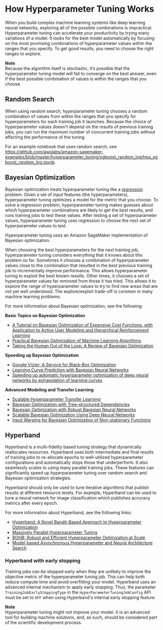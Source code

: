 # How Hyperparameter Tuning Works<a name="automatic-model-tuning-how-it-works"></a>

When you build complex machine learning systems like deep learning neural networks, exploring all of the possible combinations is impractical\. Hyperparameter tuning can accelerate your productivity by trying many variations of a model\. It looks for the best model automatically by focusing on the most promising combinations of hyperparameter values within the ranges that you specify\. To get good results, you need to choose the right ranges to explore\. 

**Note**  
Because the algorithm itself is stochastic, it’s possible that the hyperparameter tuning model will fail to converge on the best answer, even if the best possible combination of values is within the ranges that you choose\.

## Random Search<a name="automatic-tuning-random-search"></a>

When using random search, hyperparameter tuning chooses a random combination of values from within the ranges that you specify for hyperparameters for each training job it launches\. Because the choice of hyperparameter values doesn't depend on the results of previous training jobs, you can run the maximum number of concurrent training jobs without affecting the performance of the tuning\.

For an example notebook that uses random search, see [https://github\.com/awslabs/amazon\-sagemaker\-examples/blob/master/hyperparameter\_tuning/xgboost\_random\_log/hpo\_xgboost\_random\_log\.ipynb](https://github.com/awslabs/amazon-sagemaker-examples/blob/master/hyperparameter_tuning/xgboost_random_log/hpo_xgboost_random_log.ipynb)\.

## Bayesian Optimization<a name="automatic-tuning-bayesian-optimization.title"></a>

Bayesian optimization treats hyperparameter tuning like a *[regression](https://docs.aws.amazon.com/general/latest/gr/glos-chap.html#[regression])* problem\. Given a set of input features \(the hyperparameters\), hyperparameter tuning optimizes a model for the metric that you choose\. To solve a regression problem, hyperparameter tuning makes guesses about which hyperparameter combinations are likely to get the best results, and runs training jobs to test these values\. After testing a set of hyperparameter values, hyperparameter tuning uses regression to choose the next set of hyperparameter values to test\.

Hyperparameter tuning uses an Amazon SageMaker implementation of Bayesian optimization\.

When choosing the best hyperparameters for the next training job, hyperparameter tuning considers everything that it knows about this problem so far\. Sometimes it chooses a combination of hyperparameter values close to the combination that resulted in the best previous training job to incrementally improve performance\. This allows hyperparameter tuning to exploit the best known results\. Other times, it chooses a set of hyperparameter values far removed from those it has tried\. This allows it to explore the range of hyperparameter values to try to find new areas that are not yet well understood\. The explore/exploit trade\-off is common in many machine learning problems\.

For more information about Bayesian optimization, see the following:

**Basic Topics on Bayesian Optimization**
+ [A Tutorial on Bayesian Optimization of Expensive Cost Functions, with Application to Active User Modeling and Hierarchical Reinforcement Learning](https://arxiv.org/abs/1012.2599)
+ [Practical Bayesian Optimization of Machine Learning Algorithms](https://arxiv.org/abs/1206.2944)
+ [Taking the Human Out of the Loop: A Review of Bayesian Optimization](http://ieeexplore.ieee.org/document/7352306/?reload=true)

**Speeding up Bayesian Optimization**
+ [Google Vizier: A Service for Black\-Box Optimization](https://dl.acm.org/citation.cfm?id=3098043)
+ [Learning Curve Prediction with Bayesian Neural Networks](https://openreview.net/forum?id=S11KBYclx)
+ [Speeding up automatic hyperparameter optimization of deep neural networks by extrapolation of learning curves](https://dl.acm.org/citation.cfm?id=2832731)

**Advanced Modeling and Transfer Learning**
+ [Scalable Hyperparameter Transfer Learning](https://papers.nips.cc/paper/7917-scalable-hyperparameter-transfer-learning)
+ [Bayesian Optimization with Tree\-structured Dependencies](http://proceedings.mlr.press/v70/jenatton17a.html)
+ [Bayesian Optimization with Robust Bayesian Neural Networks](https://papers.nips.cc/paper/6116-bayesian-optimization-with-robust-bayesian-neural-networks)
+ [Scalable Bayesian Optimization Using Deep Neural Networks](http://proceedings.mlr.press/v37/snoek15.pdf)
+ [Input Warping for Bayesian Optimization of Non\-stationary Functions]( https://arxiv.org/abs/1402.0929)

## Hyperband<a name="automatic-tuning-hyperband"></a>

Hyperband is a multi\-fidelity based tuning strategy that dynamically reallocates resources\. Hyperband uses both intermediate and final results of training jobs to re\-allocate epochs to well\-utilized hyperparameter configurations and automatically stops those that underperform\. It also seamlessly scales to using many parallel training jobs\. These features can significantly speed up hyperparameter tuning over random search and Bayesian optimization strategies\.

Hyperband should only be used to tune iterative algorithms that publish results at different resource levels\. For example, Hyperband can be used to tune a neural network for image classification which publishes accuracy metrics after every epoch\.

For more information about Hyperband, see the following links:
+ [Hyperband: A Novel Bandit\-Based Approach to Hyperparameter Optimization](https://arxiv.org/pdf/1603.06560.pdf)
+ [Massively Parallel Hyperparameter Tuning](https://liamcli.com/assets/pdf/asha_arxiv.pdf)
+ [BOHB: Robust and Efficient Hyperparameter Optimization at Scale](http://proceedings.mlr.press/v80/falkner18a/falkner18a.pdf)
+ [Model\-based Asynchronous Hyperparameter and Neural Architecture Search](https://openreview.net/pdf?id=a2rFihIU7i)

### Hyperband with early stopping<a name="automatic-tuning-hyperband-early-stopping"></a>

Training jobs can be stopped early when they are unlikely to improve the objective metric of the hyperparameter tuning job\. This can help both reduce compute time and avoid overfitting your model\. Hyperband uses an advanced internal mechanism to apply early stopping\. Thus, the parameter `TrainingJobEarlyStoppingType` in the `HyperParameterTuningJobConfig` API must be set to `OFF` when using Hyperband's internal early stopping feature\.

**Note**  
Hyperparameter tuning might not improve your model\. It is an advanced tool for building machine solutions, and, as such, should be considered part of the scientific development process\. 
